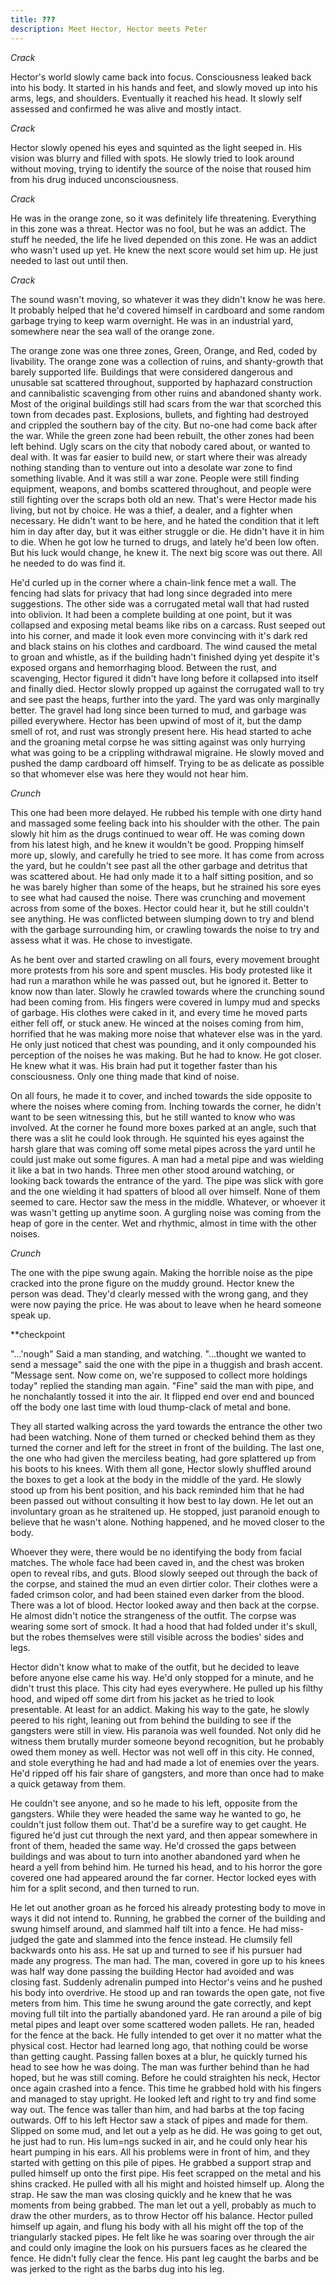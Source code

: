```yaml
---
title: ???
description: Meet Hector, Hector meets Peter
---
```


*Crack*

Hector's world slowly came back into focus. Consciousness leaked back into his body. It started in his hands and feet, and slowly moved up into his arms, legs, and shoulders. Eventually it reached his head. It slowly self assessed and confirmed he was alive and mostly intact.

*Crack*

Hector slowly opened his eyes and squinted as the light seeped in. His vision was blurry and filled with spots. He slowly tried to look around without moving, trying to identify the source of the noise that roused him from his drug induced unconsciousness.

*Crack*

He was in the orange zone, so it was definitely life threatening. Everything in this zone was a threat. Hector was no fool, but he was an addict. The stuff he needed, the life he lived depended on this zone. He was an addict who wasn't used up yet. He knew the next score would set him up. He just needed to last out until then.

*Crack*

The sound wasn't moving, so whatever it was they didn't know he was here. It probably helped that he'd covered himself in cardboard and some random garbage trying to keep warm overnight. He was in an industrial yard, somewhere near the sea wall of the orange zone.

The orange zone was one three zones, Green, Orange, and Red, coded by livability. The orange zone was a collection of ruins, and shanty-growth that barely supported life. Buildings that were considered dangerous and unusable sat scattered throughout, supported by haphazard construction and cannibalistic scavenging from other ruins and abandoned shanty work. Most of the original buildings still had scars from the war that scorched this town from decades past. Explosions, bullets, and fighting had destroyed and crippled the southern bay of the city. But no-one had come back after the war. While the green zone had been rebuilt, the other zones had been left behind. Ugly scars on the city that nobody cared about, or wanted to deal with. It was far easier to build new, or start where their was already nothing standing than to venture out into a desolate war zone to find something livable. And it was still a war zone. People were still finding equipment, weapons, and bombs scattered throughout, and people were still fighting over the scraps both old an new. That's were Hector made his living, but not by choice. He was a thief, a dealer, and a fighter when necessary. He didn't want to be here, and he hated the condition that it left him in day after day, but it was either struggle or die. He didn't have it in him to die. When he got low he turned to drugs, and lately he'd been low often. But his luck would change, he knew it. The next big score was out there. All he needed to do was find it.

He'd curled up in the corner where a chain-link fence met a wall. The fencing had slats for privacy that had long since degraded into mere suggestions. The other side was a corrugated metal wall that had rusted into oblivion. It had been a complete building at one point, but it was collapsed and exposing metal beams like ribs on a carcass. Rust seeped out into his corner, and made it look even more convincing with it's dark red and black stains on his clothes and cardboard. The wind caused the metal to groan and whistle, as if the building hadn't finished dying yet despite it's exposed organs and hemorrhaging blood. Between the rust, and scavenging, Hector figured it didn't have long before it collapsed into itself and finally died. Hector slowly propped up against the corrugated wall to try and see past the heaps, further into the yard. The yard was only marginally better. The gravel had long since been turned to mud, and garbage was pilled everywhere. Hector has been upwind of most of it, but the damp smell of rot, and rust was strongly present here. His head started to ache and the groaning metal corpse he was sitting against was only hurrying what was going to be a crippling withdrawal migraine. He slowly moved and pushed the damp cardboard off himself. Trying to be as delicate as possible so that whomever else was here they would not hear him.

*Crunch*

This one had been more delayed. He rubbed his temple with one dirty hand and massaged some feeling back into his shoulder with the other. The pain slowly hit him as the drugs continued to wear off. He was coming down from his latest high, and he knew it wouldn't be good. Propping himself more up, slowly, and carefully he tried to see more. It has come from across the yard, but he couldn't see past all the other garbage and detritus that was scattered about. He had only made it to a half sitting position, and so he was barely higher than some of the heaps, but he strained his sore eyes to see what had caused the noise. There was crunching and movement across from some of the boxes. Hector could hear it, but he still couldn't see anything. He was conflicted between slumping down to try and blend with the garbage surrounding him, or crawling towards the noise to try and assess what it was. He chose to investigate.

As he bent over and started crawling on all fours, every movement brought more protests from his sore and spent muscles. His body protested like it had run a marathon while he was passed out, but he ignored it.
Better to know now than later. Slowly he crawled towards where the crunching sound had been coming from. His fingers were covered in lumpy mud and specks of garbage. His clothes were caked in it, and every time he moved parts either fell off, or stuck anew. He winced at the noises coming from him, horrified that he was making more noise that whatever else was in the yard. He only just noticed that chest was pounding, and it only compounded his perception of the noises he was making. But he had to know. He got closer. He knew what it was. His brain had put it together faster than his consciousness. Only one thing made that kind of noise.

On all fours, he made it to cover, and inched towards the side opposite to where the noises where coming from. Inching towards the corner, he didn't want to be seen witnessing this, but he still wanted to know who was involved. At the corner he found more boxes parked at an angle, such that there was a slit he could look through. He squinted his eyes against the harsh glare that was coming off some metal pipes across the yard until he could just make out some figures. A man had a metal pipe and was wielding it like a bat in two hands. Three men other stood around watching, or looking back towards the entrance of the yard. The pipe was slick with gore and the one wielding it had spatters of blood all over himself. None of them seemed to care. Hector saw the mess in the middle. Whatever, or whoever it was wasn't getting up anytime soon. A gurgling noise was coming from the heap of gore in the center. Wet and rhythmic, almost in time with the other noises.

*Crunch*

The one with the pipe swung again. Making the horrible noise as the pipe cracked into the prone figure on the muddy ground. Hector knew the person was dead. They'd clearly messed with the wrong gang, and they were now paying the price. He was about to leave when he heard someone speak up.


**checkpoint

"...'nough" Said a man standing, and watching.
"...thought we wanted to send a message" said the one with the pipe in a thuggish and brash accent.
"Message sent. Now come on, we're supposed to collect more holdings today" replied the standing man again.
"Fine" said the man with pipe, and he nonchalantly tossed it into the air. It flipped end over end and bounced off the body one last time with loud thump-clack of metal and bone.

They all started walking across the yard towards the entrance the other two had been watching. None of them turned or checked behind them as they turned the corner and left for the street in front of the building. The last one, the one who had given the merciless beating, had gore splattered up from his boots to his knees. With them all gone, Hector slowly shuffled around the boxes to get a look at the body in the middle of the yard. He slowly stood up from his bent position, and his back reminded him that he had been passed out without consulting it how best to lay down. He let out an involuntary groan as he straitened up. He stopped, just  paranoid enough to believe that he wasn't alone. Nothing happened, and he moved closer to the body.

Whoever they were, there would be no identifying the body from facial matches. The whole face had been caved in, and the chest was broken open to reveal ribs, and guts. Blood slowly seeped out through the back of the corpse, and stained the mud an even dirtier color. Their clothes were a faded crimson color, and had been stained even darker from the blood. There was a lot of blood. Hector looked away and then back at the corpse. He almost didn't notice the strangeness of the outfit. The corpse was wearing some sort of smock. It had a hood that had folded under it's skull, but the robes themselves were still visible across the bodies' sides and legs.

Hector didn't know what to make of the outfit, but he decided to leave before anyone else came his way. He'd only stopped for a minute, and he didn't trust this place. This city had eyes everywhere. He pulled up his filthy hood, and wiped off some dirt from his jacket as he tried to look presentable. At least for an addict.
Making his way to the gate, he slowly peered to his right, leaning out from behind the building to see if the gangsters were still in view. His paranoia was well founded. Not only did he witness them brutally murder someone beyond recognition, but he probably owed them money as well.
Hector was not well off in this city. He conned, and stole everything he had and had made a lot of enemies over the years. He'd ripped off his fair share of gangsters, and more than once had to make a quick getaway from them.

He couldn't see anyone, and so he made to his left, opposite from the gangsters. While they were headed the same way he wanted to go, he couldn't just follow them out. That'd be a surefire way to get caught. He figured he'd just cut through the next yard, and then appear somewhere in front of them, headed the same way. He'd crossed the gaps between buildings and was about to turn into another abandoned yard when he heard a yell from behind him. He turned his head, and to his horror the gore covered one had appeared around the far corner. Hector locked eyes with him for a split second, and then turned to run.

He let out another groan as he forced his already protesting body to move in ways it did not intend to. Running, he grabbed the corner of the building and swung himself around, and slammed half tilt into a fence. He had miss-judged the gate and slammed into the fence instead. He clumsily fell backwards onto his ass. He sat up and turned to see if his pursuer had made any progress. The man had. The man, covered in gore up to his knees was half way done passing the building Hector had avoided and was closing fast. Suddenly adrenalin pumped into Hector's veins and he pushed his body into overdrive. He stood up and ran towards the open gate, not five meters from him. This time he swung around the gate correctly, and kept moving full tilt into the partially abandoned yard. He ran around a pile of big metal pipes and leapt over some scattered woden pallets. He ran, headed for the fence at the back. He fully intended to get over it no matter what the physical cost. Hector had learned long ago, that nothing could be worse than getting caught. Passing fallen boxes at a blur, he quickly turned his head to see how he was doing. The man was further behind than he had hoped, but he was still coming. Before he could straighten his neck, Hector once again crashed into a fence. This time he grabbed hold with his fingers and managed to stay upright. He looked left and right to try and find some way out. The fence was taller than him, and had barbs at the top facing outwards. Off to his left Hector saw a stack of pipes and made for them. Slipped on some mud, and let out a yelp as he did. He was going to get out, he just had to run. His lum=ngs sucked in air, and he could only hear his heart pumping in his ears. All his problems were in front of him, and they started with getting on this pile of pipes. He grabbed a support strap and pulled himself up onto the first pipe. His feet scrapped on the metal and his shins cracked. He pulled with all his might and hoisted himself up. Along the strap. He saw the man was closing quickly and he knew that he was moments from being grabbed. The man let out a yell, probably as much to draw the other murders, as to throw Hector off his balance. Hector pulled himself up again, and flung his body with all his might off the top of the triangularly stacked pipes. He felt like he was soaring over through the air and could only imagine the look on his pursuers faces as he cleared the fence. He didn't fully clear the fence. His pant leg caught the barbs and be was jerked to the right as the barbs dug into his leg.